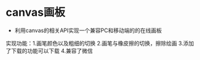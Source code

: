 # canvas画板

- 利用canvas的相关API实现一个兼容PC和移动端的的在线画板

实现功能：1.画笔颜色以及粗细的切换
        2.画笔与橡皮擦的切换，擦除绘画
        3.添加了下载的功能可以下载
        4.兼容了微信

